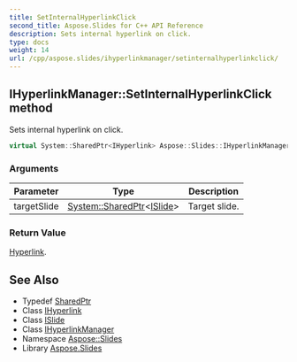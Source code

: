 ```yaml
---
title: SetInternalHyperlinkClick
second_title: Aspose.Slides for C++ API Reference
description: Sets internal hyperlink on click.
type: docs
weight: 14
url: /cpp/aspose.slides/ihyperlinkmanager/setinternalhyperlinkclick/
---
```

## IHyperlinkManager::SetInternalHyperlinkClick method


Sets internal hyperlink on click.

```cpp
virtual System::SharedPtr<IHyperlink> Aspose::Slides::IHyperlinkManager::SetInternalHyperlinkClick(System::SharedPtr<ISlide> targetSlide)=0
```


### Arguments

| Parameter | Type | Description |
| --- | --- | --- |
| targetSlide | [System::SharedPtr](../../../system/sharedptr/)\<[ISlide](../../islide/)\> | Target slide. |

### Return Value

[Hyperlink](../../hyperlink/).

## See Also

* Typedef [SharedPtr](../../../system/sharedptr/)
* Class [IHyperlink](../../ihyperlink/)
* Class [ISlide](../../islide/)
* Class [IHyperlinkManager](../)
* Namespace [Aspose::Slides](../../)
* Library [Aspose.Slides](../../../)
